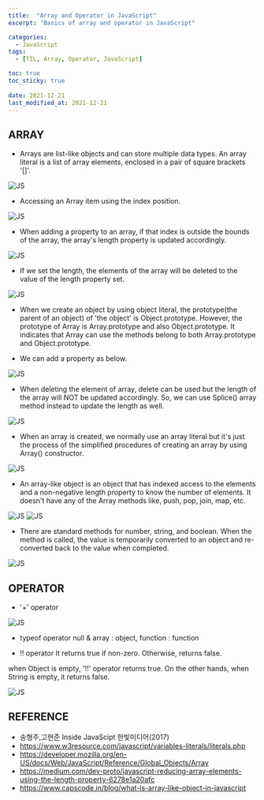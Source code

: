 ```yaml
---
title:  "Array and Operator in JavaScript"
excerpt: "Basics of array and operator in JavaScript"

categories:
  - JavaScript
tags:
  - [TIL, Array, Operator, JavaScript]

toc: true
toc_sticky: true
 
date: 2021-12-21
last_modified_at: 2021-12-21
---
```

## ARRAY
* Arrays are list-like objects and can store multiple data types. An array literal is a list of array elements, enclosed in a pair of square brackets '[]'.

![JS](/img/JavaScript/JS1/2021-12-21-JS1-1.jpg)

* Accessing an Array item using the index position.

![JS](/img/JavaScript/JS1/2021-12-21-JS1-2.jpg)

* When adding a property to an array, if that index is outside the bounds of the array, the array's length property is updated accordingly.

![JS](/img/JavaScript/JS1/2021-12-21-JS1-3.jpg)

* If we set the length, the elements of the array will be deleted to the value of the length property set.

![JS](/img/JavaScript/JS1/2021-12-21-JS1-4.jpg)

* When we create an object by using object literal, the prototype(the parent of an object) of 'the object' is Object.prototype. However, the prototype of Array is Array.prototype and also Object.prototype. It indicates that Array can use the methods belong to both Array.prototype and Object.prototype.

* We can add a property as below.

![JS](/img/JavaScript/JS1/2021-12-21-JS1-5.jpg)

* When deleting the element of array, delete can be used but the length of the array will NOT be updated accordingly. So, we can use Splice() array method instead to update the length as well. 

![JS](/img/JavaScript/JS1/2021-12-21-JS1-6.jpg)

* When an array is created, we normally use an array literal but it's just the process of the simplified procedures of creating an array by using Array() constructor.

![JS](/img/JavaScript/JS1/2021-12-21-JS1-7.jpg)

*  An array-like object is an object that has indexed access to the elements and a non-negative length property to know the number of elements. It doesn't have any of the Array methods like, push, pop, join, map, etc.

![JS](/img/JavaScript/JS1/2021-12-21-JS1-8.jpg)
![JS](/img/JavaScript/JS1/2021-12-21-JS1-9.jpg)

* There are standard methods for number, string, and boolean. When the method is called, the value is temporarily converted to an object and re-converted back to the value when completed. 

![JS](/img/JavaScript/JS1/2021-12-21-JS1-10.jpg)

## OPERATOR
* '+' operator

![JS](/img/JavaScript/JS1/2021-12-21-JS1-11.jpg)

* typeof operator
null & array : object, function : function

* !! operator
It returns true if non-zero. Otherwise, returns false.

when Object is empty, '!!' operator returns true. On the other hands, when String is empty, it returns false.

![JS](/img/JavaScript/JS1/2021-12-21-JS1-12.jpg)

## REFERENCE 
* 송형주,고현준 Inside JavaScipt 한빛미디어(2017)
* https://www.w3resource.com/javascript/variables-literals/literals.php
* https://developer.mozilla.org/en-US/docs/Web/JavaScript/Reference/Global_Objects/Array
* https://medium.com/dev-proto/javascript-reducing-array-elements-using-the-length-property-6278e1a20afc
* https://www.capscode.in/blog/what-is-array-like-object-in-javascript